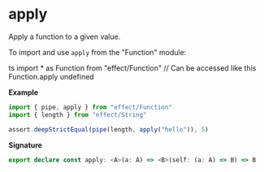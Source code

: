 # apply

Apply a function to a given value.

To import and use `apply` from the "Function" module:

ts
import \* as Function from "effect/Function"
// Can be accessed like this
Function.apply
undefined

**Example**

```ts
import { pipe, apply } from "effect/Function"
import { length } from "effect/String"

assert.deepStrictEqual(pipe(length, apply("hello")), 5)
```

**Signature**

```ts
export declare const apply: <A>(a: A) => <B>(self: (a: A) => B) => B
```

